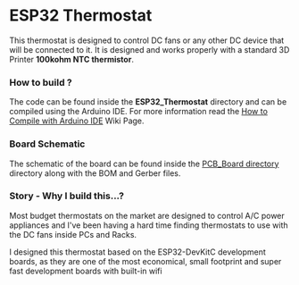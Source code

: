 # ESP32 Thermostat

This thermostat is designed to control DC fans or any other DC device that will be connected to it. It is designed and works properly with a standard 3D Printer <b>100kohm NTC thermistor</b>.


### How to build ?
The code can be found inside the <b>ESP32_Thermostat</b> directory and can be compiled using the Arduino IDE. For more information read the <a href="https://github.com/nsiatras/esp32_thermostat/wiki/How-to-Compile-with-Arduino-IDE">How to Compile with Arduino IDE</a> Wiki Page.

### Board Schematic
The schematic of the board can be found inside the <a href="https://github.com/nsiatras/esp32_thermostat/tree/main/PCB_Board">PCB_Board directory</a> directory along with the BOM and Gerber files.


### Story - Why I build this...?
Most budget thermostats on the market are designed to control A/C power appliances and 
I've been having a hard time finding thermostats to use with the DC fans inside PCs and Racks.

I designed this thermostat based on the ESP32-DevKitC development boards, as they are one of the most economical, small footprint and super fast development boards with built-in wifi 



